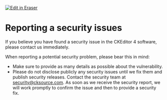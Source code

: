 <p><a target="_blank" href="https://app.eraser.io/workspace/ILnWAV7Prxj8EKDOrQt3" id="edit-in-eraser-github-link"><img alt="Edit in Eraser" src="https://firebasestorage.googleapis.com/v0/b/second-petal-295822.appspot.com/o/images%2Fgithub%2FOpen%20in%20Eraser.svg?alt=media&amp;token=968381c8-a7e7-472a-8ed6-4a6626da5501"></a></p>

# Reporting a security issues
If you believe you have found a security issue in the CKEditor 4 software, please contact us immediately.

When reporting a potential security problem, please bear this in mind:

- Make sure to provide as many details as possible about the vulnerability.
- Please do not disclose publicly any security issues until we fix them and publish security releases.
Contact the security team at [﻿security@cksource.com](mailto:security@cksource.com). As soon as we receive the security report, we will work promptly to confirm the issue and then to provide a security fix.



<!--- Eraser file: https://app.eraser.io/workspace/ILnWAV7Prxj8EKDOrQt3 --->